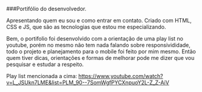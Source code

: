 ###Portifólio do desenvolvedor. 

Apresentando quem eu sou e como entrar em contato. Criado com HTML, CSS e JS, que são as tecnologias que estou me especializando.

Bem, o portifolio foi desenvolvido com a orientação de uma play list no youtube, porém no mesmo não tem nada falando sobre responsivididade, todo o projeto e planejamento para o mobile foi feito por mim mesmo. Então quem tiver dicas, orientações e formas de melhorar pode me dizer que vou pesquisar e estudar a respeito.



Play list mencionada a cima: https://www.youtube.com/watch?v=L_JSUkn7LME&list=PLM_90--7SomWgfPYCXnpuoY2L-Z_Z-AiV
